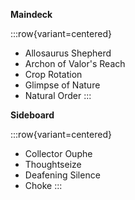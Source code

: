 **Maindeck**

:::row{variant=centered}
- Allosaurus Shepherd
- Archon of Valor's Reach
- Crop Rotation
- Glimpse of Nature
- Natural Order
:::

**Sideboard**

:::row{variant=centered}
- Collector Ouphe
- Thoughtseize
- Deafening Silence
- Choke
:::
